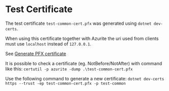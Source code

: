 # Test Certificate

The test certificate `test-common-cert.pfx` was generated using `dotnet dev-certs`.

When using this certificate together with Azurite the uri used from clients must use `localhost` instead of `127.0.0.1`.

See [Generate PFX certificate](https://github.com/Azure/Azurite/blob/main/README.md#generate-pfx-certificate)

It is possible to check a certificate (eg. NotBefore/NotAfter) with command like this:
`certutil -p azurite -dump .\test-common-cert.pfx`

Use the following command to generate a new certificate:
`dotnet dev-certs https --trust -ep test-common-cert.pfx -p test-common`
